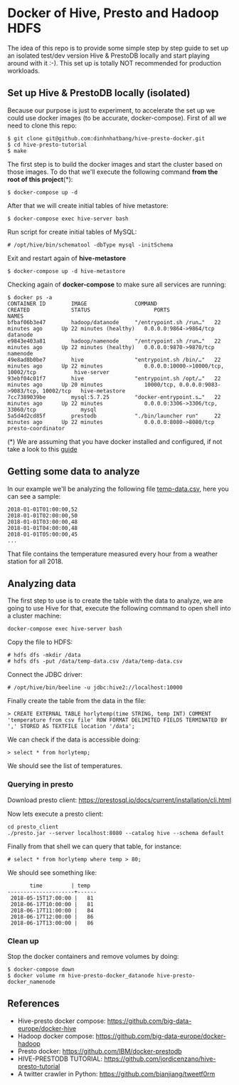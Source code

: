 # Docker of Hive, Presto and Hadoop HDFS

The idea of this repo is to provide some simple step by step guide to set up an isolated test/dev version Hive & PrestoDB locally and start playing around with it :-).
This set up is totally NOT recommended for production workloads.

## Set up Hive & PrestoDB locally (isolated)
Because our purpose is just to experiment, to accelerate the set up we could use docker images (to be accurate, docker-compose).
First of all we need to clone this repo:
```
$ git clone git@github.com:dinhnhatbang/hive-presto-docker.git
$ cd hive-presto-tutorial
$ make
```
The first step is to build the docker images and start the cluster based on those images.
To do that we'll execute the following command **from the root of this project**(*):
```
$ docker-compose up -d
```
After that we will create initial tables of hive metastore:
```
$ docker-compose exec hive-server bash
```
Run script for create initial tables of MySQL:
```
# /opt/hive/bin/schematool -dbType mysql -initSchema
```
Exit and restart again of **hive-metastore**
```
$ docker-compose up -d hive-metastore
```
Checking again of **docker-compose** to make sure all services are running:
```
$ docker ps -a
CONTAINER ID        IMAGE               COMMAND                  CREATED             STATUS                    PORTS                                          NAMES
bfbaf06b3e47        hadoop/datanode     "/entrypoint.sh /run…"   22 minutes ago      Up 22 minutes (healthy)   0.0.0.0:9864->9864/tcp                         datanode
e9843e403a81        hadoop/namenode     "/entrypoint.sh /run…"   22 minutes ago      Up 22 minutes (healthy)   0.0.0.0:9870->9870/tcp                         namenode
49e8ad8b0be7        hive                "entrypoint.sh /bin/…"   22 minutes ago      Up 22 minutes             0.0.0.0:10000->10000/tcp, 10002/tcp            hive-server
93ebf04c01f7        hive                "entrypoint.sh /opt/…"   22 minutes ago      Up 20 minutes             10000/tcp, 0.0.0.0:9083->9083/tcp, 10002/tcp   hive-metastore
7cc7389039be        mysql:5.7.25        "docker-entrypoint.s…"   22 minutes ago      Up 22 minutes             0.0.0.0:3306->3306/tcp, 33060/tcp              mysql
5a5d4d2cd85f        prestodb            "./bin/launcher run"     22 minutes ago      Up 22 minutes             0.0.0.0:8080->8080/tcp                         presto-coordinator
```
(*) We are assuming that you have docker installed and configured, if not take a look to this [guide](https://docs.docker.com/install/overview/)

## Getting some data to analyze
In our example we'll be analyzing the following file [temp-data.csv](temp-data.csv), here you can see a sample:
```
2018-01-01T01:00:00,52
2018-01-01T02:00:00,50
2018-01-01T03:00:00,48
2018-01-01T04:00:00,48
2018-01-01T05:00:00,45
...
```
That file contains the temperature measured every hour from a weather station for all 2018.

## Analyzing data
The first step to use is to create the table with the data to analyze, we are going to use Hive for that, execute the following command to open shell into a cluster machine:
```
docker-compose exec hive-server bash
```
Copy the file to HDFS:
```
# hdfs dfs -mkdir /data
# hdfs dfs -put /data/temp-data.csv /data/temp-data.csv
```
Connect the JDBC driver:
```
# /opt/hive/bin/beeline -u jdbc:hive2://localhost:10000
```
Finally create the table from the data in the file:
```
> CREATE EXTERNAL TABLE horlytemp(time STRING, temp INT) COMMENT 'temperature from csv file' ROW FORMAT DELIMITED FIELDS TERMINATED BY ',' STORED AS TEXTFILE location '/data';
```
We can check if the data is accessible doing:
```
> select * from horlytemp;
```
We should see the list of temperatures.

### Querying in presto

Download presto client: https://prestosql.io/docs/current/installation/cli.html

Now lets execute a presto client:
```
cd presto_client
./presto.jar --server localhost:8080 --catalog hive --schema default
```
Finally from that shell we can query that table, for instance:
```
# select * from horlytemp where temp > 80;
```
We should see something like: 
```
       time         | temp
---------------------+------
 2018-05-15T17:00:00 |   81
 2018-06-17T10:00:00 |   81
 2018-06-17T11:00:00 |   84
 2018-06-17T12:00:00 |   86
 2018-06-17T13:00:00 |   86
```

### Clean up
Stop the docker containers and remove volumes by doing:
```
$ docker-compose down
$ docker volume rm hive-presto-docker_datanode hive-presto-docker_namenode
```

## References
- Hive-presto docker compose: https://github.com/big-data-europe/docker-hive
- Hadoop docker compose: https://github.com/big-data-europe/docker-hadoop
- Presto docker: https://github.com/IBM/docker-prestodb 
- HIVE-PRESTODB TUTORIAL: https://github.com/jordicenzano/hive-presto-tutorial
- A twitter crawler in Python: https://github.com/bianjiang/tweetf0rm
